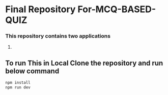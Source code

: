 # Final Repository For-MCQ-BASED-QUIZ
 
### This  repository contains two applications
1. 
## To run This in Local Clone the repository and run below command
```bash
npm install
npm run dev
```


